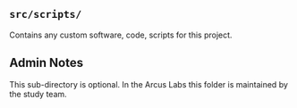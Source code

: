 ## `src/scripts/`

Contains any custom software, code, scripts for this project. 

## Admin Notes

This sub-directory is optional. In the Arcus Labs this folder is maintained by the study team.


